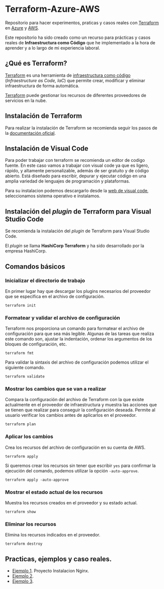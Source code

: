 # Terraform-Azure-AWS

Repositorio para hacer experimentos, praticas y casos reales con [Terraform][1] en [Azure][4] y [AWS][2].

Este repositorio ha sido creado como un recurso para prácticas y casos reales de **Infraestructura como Código** que he implementado a la hora de aprender y a lo largo de mi experiencia laboral.


## ¿Qué es Terraform?

[Terraform][1] es una herramienta de [infraestructura como código][4] (_Infraestructure as Code, IaC_) que permite crear, modificar y eliminar infraestructura de forma automática. 

[Terraform][1] puede gestionar los recursos de diferentes proveedores de servicios en la nube. 


## Instalación de Terraform

Para realizar la instalación de Terraform se recomienda seguir los pasos de la [documentación oficial](https://developer.hashicorp.com/terraform/tutorials/aws-get-started/install-cli). 


## Instalación de Visual Code 

Para poder trabajar con terraform se recomienda un editor de codigo fuente. En este caso vamos a trabajar con visual code ya que es ligero, rápido, y altamente personalizable, además de ser gratuito y de código abierto. Está diseñado para escribir, depurar y ejecutar código en una amplia variedad de lenguajes de programación y plataformas.

Para su instalacion podemos descargarlo desde la [web de visual code][5], seleccionamos sistema operativo e instalamos. 


## Instalación del _plugin_ de Terraform para Visual Studio Code

Se recomienda la instalación del _plugin_ de Terraform para Visual Studio Code. 

El _plugin_ se llama **HashiCorp Terraform** y ha sido desarrollado por la empresa HashiCorp.


## Comandos básicos

### Inicializar el directorio de trabajo

En primer lugar hay que descargar los plugins necesarios del proveedor que se especifica en el archivo de configuración.

```
terraform init
```

### Formatear y validar el archivo de configuración

Terraform nos proporciona un comando para formatear el archivo de configuración para que sea más legible. Algunas de las tareas que realiza este comando son, ajustar la indentación, ordenar los argumentos de los bloques de configuración, etc.

```
terraform fmt
```

Para validar la sintaxis del archivo de configuración podemos utilizar el siguiente comando.

```
terraform validate
```

### Mostrar los cambios que se van a realizar

Compara la configuración del archivo de Terraform con la que existe actualmente en el proveedor de infraestructura y muestra las acciones que se tienen que realizar para conseguir la configuración deseada. Permite al usuario verificar los cambios antes de aplicarlos en el proveedor.

```
terraform plan
```

### Aplicar los cambios

Crea los recursos del archivo de configuración en su cuenta de AWS.

```
terraform apply
```

Si queremos crear los recursos sin tener que escribir `yes` para confirmar la ejecución del comando, podemos utilizar la opción `-auto-approve`.

```
terraform apply -auto-approve
```

### Mostrar el estado actual de los recursos

Muestra los recursos creados en el proveedor y su estado actual.

``` 
terraform show
```

### Eliminar los recursos

Elimina los recursos indicados en el proveedor.

``` 
terraform destroy
```

## Practicas, ejemplos y caso reales.

- [Ejemplo 1](terraform-project-01). Proyecto Instalacion Nginx.
- [Ejemplo 2](terraform-project-02). 
- [Ejemplo 3](terraform-project-03). 


[1]: https://www.terraform.io
[2]: https://aws.amazon.com/es/
[3]: https://es.wikipedia.org/wiki/Infraestructura_como_c%C3%B3digo
[4]: https://azure.microsoft.com/es-es/
[5]: https://code.visualstudio.com/download
